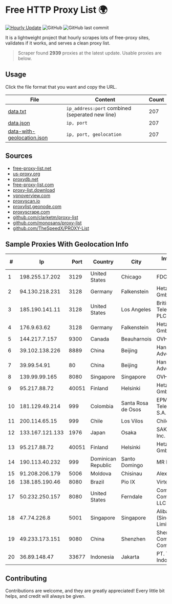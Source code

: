
# Free HTTP Proxy List 🌍

[![Hourly Update](https://github.com/mertguvencli/http-proxy-list/actions/workflows/main.yml/badge.svg?branch=main)](https://github.com/mertguvencli/http-proxy-list/actions/workflows/main.yml)
![GitHub](https://img.shields.io/github/license/mertguvencli/http-proxy-list)
![GitHub last commit](https://img.shields.io/github/last-commit/mertguvencli/http-proxy-list)

It is a lightweight project that hourly scrapes lots of free-proxy sites, validates if it works, and serves a clean proxy list.


> Scraper found **2939** proxies at the latest update. Usable proxies are below.

## Usage

Click the file format that you want and copy the URL.


|File|Content|Count|
|----|-------|-----|
|[data.txt](https://raw.githubusercontent.com/mertguvencli/http-proxy-list/main/proxy-list/data.txt)|`ip_address:port` combined (seperated new line)|207|
|[data.json](https://raw.githubusercontent.com/mertguvencli/http-proxy-list/main/proxy-list/data.json)|`ip, port`|207|
|[data-with-geolocation.json](https://raw.githubusercontent.com/mertguvencli/http-proxy-list/main/proxy-list/data-with-geolocation.json)|`ip, port, geolocation`|207|

## Sources

* [free-proxy-list.net](https://free-proxy-list.net)
* [us-proxy.org](https://www.us-proxy.org)
* [proxydb.net](http://proxydb.net)
* [free-proxy-list.com](https://free-proxy-list.com/?page=&port=&type%5B%5D=http&type%5B%5D=https&up_time=0&search=Search)
* [proxy-list.download](https://www.proxy-list.download/HTTP)
* [vpnoverview.com](https://vpnoverview.com/privacy/anonymous-browsing/free-proxy-servers)
* [proxyscan.io](https://www.proxyscan.io)
* [proxylist.geonode.com](https://proxylist.geonode.com/api/proxy-list?limit=300&page=1&sort_by=lastChecked&sort_type=desc&protocols=http,https)
* [proxyscrape.com](https://api.proxyscrape.com/v2/?request=displayproxies&protocol=http&timeout=10000&country=all&ssl=all&anonymity=all)
* [github.com/clarketm/proxy-list](https://raw.githubusercontent.com/clarketm/proxy-list/master/proxy-list-raw.txt)
* [github.com/monosans/proxy-list](https://raw.githubusercontent.com/monosans/proxy-list/main/proxies/http.txt)
* [github.com/TheSpeedX/PROXY-List](https://raw.githubusercontent.com/TheSpeedX/PROXY-List/master/http.txt)


## Sample Proxies With Geolocation Info

|#|Ip|Port|Country|City|Internet Service Provider|
|-|--|----|-------|----|-------------------------|
|1|198.255.17.202|3129|United States|Chicago|FDCservers.net|
|2|94.130.218.231|3128|Germany|Falkenstein|Hetzner Online GmbH|
|3|185.190.141.11|3128|United States|Los Angeles|British Telecommunications PLC|
|4|176.9.63.62|3128|Germany|Falkenstein|Hetzner Online GmbH|
|5|144.217.7.157|9300|Canada|Beauharnois|OVH SAS|
|6|39.102.138.226|8889|China|Beijing|Hangzhou Alibaba Advertising Co|
|7|39.99.54.91|80|China|Beijing|Hangzhou Alibaba Advertising Co|
|8|139.99.99.165|8080|Singapore|Singapore|OVH SAS|
|9|95.217.88.72|40051|Finland|Helsinki|Hetzner Online GmbH|
|10|181.129.49.214|999|Colombia|Santa Rosa de Osos|EPM Telecomunicaciones S.A. E.S.P.|
|11|200.114.65.15|999|Chile|Los Vilos|Chile TV Cable S.A.|
|12|133.167.121.133|1976|Japan|Osaka|SAKURA Internet Inc.|
|13|95.217.88.72|40051|Finland|Helsinki|Hetzner Online GmbH|
|14|190.113.40.232|999|Dominican Republic|Santo Domingo|MR Networking, SRL|
|15|91.208.206.179|5006|Moldova|Chisinau|Alexhost SRL|
|16|138.185.190.46|8080|Brazil|Pio IX|Virtex Ltda|
|17|50.232.250.157|8080|United States|Ferndale|Comcast Cable Communications, LLC|
|18|47.74.226.8|5001|Singapore|Singapore|Alibaba Cloud (Singapore) Private Limited|
|19|49.233.173.151|9080|China|Shenzhen|Shenzhen Tencent Computer Systems Company Limited|
|20|36.89.148.47|33677|Indonesia|Jakarta|PT. Telekomunikasi Indonesia|



## Contributing

Contributions are welcome, and they are greatly appreciated! Every
little bit helps, and credit will always be given.

